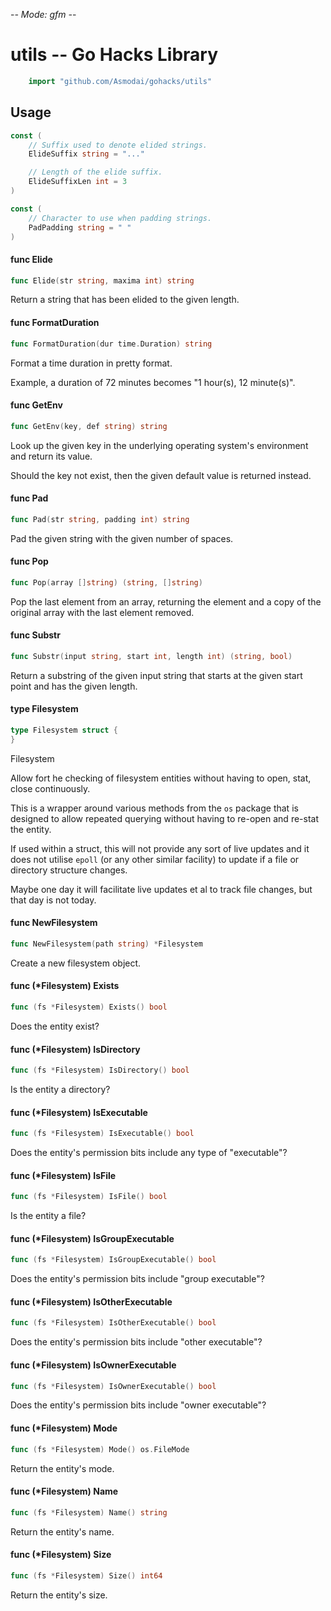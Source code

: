 -*- Mode: gfm -*-

# utils -- Go Hacks Library

```go
    import "github.com/Asmodai/gohacks/utils"
```

## Usage

```go
const (
	// Suffix used to denote elided strings.
	ElideSuffix string = "..."

	// Length of the elide suffix.
	ElideSuffixLen int = 3
)
```

```go
const (
	// Character to use when padding strings.
	PadPadding string = " "
)
```

#### func  Elide

```go
func Elide(str string, maxima int) string
```
Return a string that has been elided to the given length.

#### func  FormatDuration

```go
func FormatDuration(dur time.Duration) string
```
Format a time duration in pretty format.

Example, a duration of 72 minutes becomes "1 hour(s), 12 minute(s)".

#### func  GetEnv

```go
func GetEnv(key, def string) string
```
Look up the given key in the underlying operating system's environment and
return its value.

Should the key not exist, then the given default value is returned instead.

#### func  Pad

```go
func Pad(str string, padding int) string
```
Pad the given string with the given number of spaces.

#### func  Pop

```go
func Pop(array []string) (string, []string)
```
Pop the last element from an array, returning the element and a copy of the
original array with the last element removed.

#### func  Substr

```go
func Substr(input string, start int, length int) (string, bool)
```
Return a substring of the given input string that starts at the given start
point and has the given length.

#### type Filesystem

```go
type Filesystem struct {
}
```

Filesystem

Allow fort he checking of filesystem entities without having to open, stat,
close continuously.

This is a wrapper around various methods from the `os` package that is designed
to allow repeated querying without having to re-open and re-stat the entity.

If used within a struct, this will not provide any sort of live updates and it
does not utilise `epoll` (or any other similar facility) to update if a file or
directory structure changes.

Maybe one day it will facilitate live updates et al to track file changes, but
that day is not today.

#### func  NewFilesystem

```go
func NewFilesystem(path string) *Filesystem
```
Create a new filesystem object.

#### func (*Filesystem) Exists

```go
func (fs *Filesystem) Exists() bool
```
Does the entity exist?

#### func (*Filesystem) IsDirectory

```go
func (fs *Filesystem) IsDirectory() bool
```
Is the entity a directory?

#### func (*Filesystem) IsExecutable

```go
func (fs *Filesystem) IsExecutable() bool
```
Does the entity's permission bits include any type of "executable"?

#### func (*Filesystem) IsFile

```go
func (fs *Filesystem) IsFile() bool
```
Is the entity a file?

#### func (*Filesystem) IsGroupExecutable

```go
func (fs *Filesystem) IsGroupExecutable() bool
```
Does the entity's permission bits include "group executable"?

#### func (*Filesystem) IsOtherExecutable

```go
func (fs *Filesystem) IsOtherExecutable() bool
```
Does the entity's permission bits include "other executable"?

#### func (*Filesystem) IsOwnerExecutable

```go
func (fs *Filesystem) IsOwnerExecutable() bool
```
Does the entity's permission bits include "owner executable"?

#### func (*Filesystem) Mode

```go
func (fs *Filesystem) Mode() os.FileMode
```
Return the entity's mode.

#### func (*Filesystem) Name

```go
func (fs *Filesystem) Name() string
```
Return the entity's name.

#### func (*Filesystem) Size

```go
func (fs *Filesystem) Size() int64
```
Return the entity's size.
